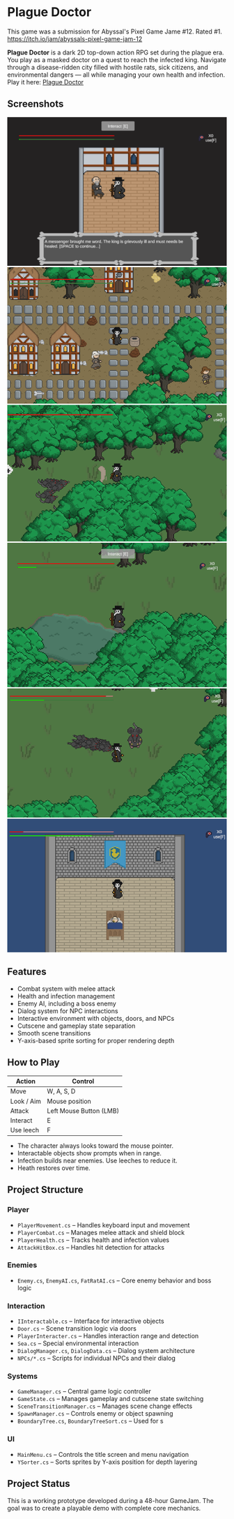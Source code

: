 # Plague Doctor 
This game was a submission for Abyssal's Pixel Game Jame #12.
​Rated #1. https://itch.io/jam/abyssals-pixel-game-jam-12

**Plague Doctor** is a dark 2D top-down action RPG set during the plague era. You play as a masked doctor on a quest to reach the infected king. Navigate through a disease-ridden city filled with hostile rats, sick citizens, and environmental dangers — all while managing your own health and infection.
Play it here: [Plague Doctor](https://fsf-gaming-studio.itch.io/plague-doctor)

## Screenshots
![StartScene](Screenshots/PlagueDoctorScreenshot6.png)
![HomeTown](Screenshots/PlagueDoctorScreenshot1.png)
![PlagueForest](Screenshots/PlagueDoctorScreenshot2.png)
![Ponds](Screenshots/PlagueDoctorScreenshot3.png)
![BossFight](Screenshots/PlagueDoctorScreenshot4.png)
![KingsCastle](Screenshots/PlagueDoctorScreenshot5.png)

## Features

- Combat system with melee attack
- Health and infection management
- Enemy AI, including a boss enemy
- Dialog system for NPC interactions
- Interactive environment with objects, doors, and NPCs
- Cutscene and gameplay state separation
- Smooth scene transitions
- Y-axis-based sprite sorting for proper rendering depth

## How to Play
 
| Action            | Control                    |
|-------------------|----------------------------|
| Move              | W, A, S, D                 |
| Look / Aim        | Mouse position             |
| Attack            | Left Mouse Button (LMB)    |
| Interact          | E                          |
| Use leech         | F                          |


- The character always looks toward the mouse pointer.
- Interactable objects show prompts when in range.
- Infection builds near enemies. Use leeches to reduce it.
- Heath restores over time.

## Project Structure

### Player
- `PlayerMovement.cs` – Handles keyboard input and movement
- `PlayerCombat.cs` – Manages melee attack and shield block
- `PlayerHealth.cs` – Tracks health and infection values
- `AttackHitBox.cs` – Handles hit detection for attacks

### Enemies
- `Enemy.cs`, `EnemyAI.cs`, `FatRatAI.cs` – Core enemy behavior and boss logic

### Interaction
- `IInteractable.cs` – Interface for interactive objects
- `Door.cs` – Scene transition logic via doors
- `PlayerInteracter.cs` – Handles interaction range and detection
- `Sea.cs` – Special environmental interaction
- `DialogManager.cs`, `DialogData.cs` – Dialog system architecture
- `NPCs/*.cs` – Scripts for individual NPCs and their dialog

### Systems
- `GameManager.cs` – Central game logic controller
- `GameState.cs` – Manages gameplay and cutscene state switching
- `SceneTransitionManager.cs` – Manages scene change effects
- `SpawnManager.cs` – Controls enemy or object spawning
- `BoundaryTree.cs`, `BoundaryTreeSort.cs` – Used for s

### UI
- `MainMenu.cs` – Controls the title screen and menu navigation
- `YSorter.cs` – Sorts sprites by Y-axis position for depth layering

## Project Status

This is a working prototype developed during a 48-hour GameJam. The goal was to create a playable demo with complete core mechanics.

